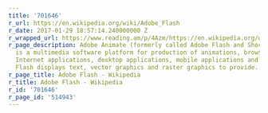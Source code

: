 ```yaml
---
title: '701646'
r_url: https://en.wikipedia.org/wiki/Adobe_Flash
r_date: 2017-01-29 18:57:14.240000000 Z
r_wrapped_url: https://www.reading.am/p/4Azm/https://en.wikipedia.org/wiki/Adobe_Flash
r_page_description: Adobe Animate (formerly called Adobe Flash and Shockwave Flash)
  is a multimedia software platform for production of animations, browser games, rich
  Internet applications, desktop applications, mobile applications and mobile games.
  Flash displays text, vector graphics and raster graphics to provide...
r_page_title: Adobe Flash - Wikipedia
r_title: Adobe Flash - Wikipedia
r_id: '701646'
r_page_id: '514943'
---
```


